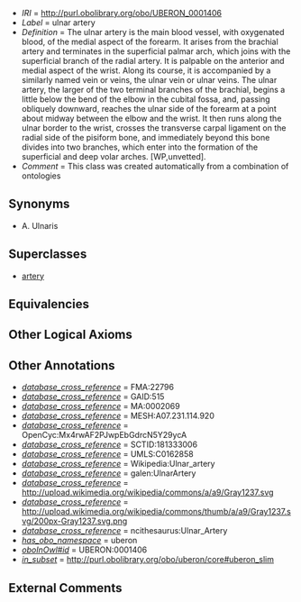  * *IRI* = http://purl.obolibrary.org/obo/UBERON_0001406
 * *Label* = ulnar artery
 * *Definition* = The ulnar artery is the main blood vessel, with oxygenated blood, of the medial aspect of the forearm. It arises from the brachial artery and terminates in the superficial palmar arch, which joins with the superficial branch of the radial artery. It is palpable on the anterior and medial aspect of the wrist. Along its course, it is accompanied by a similarly named vein or veins, the ulnar vein or ulnar veins. The ulnar artery, the larger of the two terminal branches of the brachial, begins a little below the bend of the elbow in the cubital fossa, and, passing obliquely downward, reaches the ulnar side of the forearm at a point about midway between the elbow and the wrist. It then runs along the ulnar border to the wrist, crosses the transverse carpal ligament on the radial side of the pisiform bone, and immediately beyond this bone divides into two branches, which enter into the formation of the superficial and deep volar arches. [WP,unvetted].
 * *Comment* = This class was created automatically from a combination of ontologies

## Synonyms

 * A. Ulnaris

## Superclasses

 * [artery](../../UBERON/37/UBERON_0001637.md)

## Equivalencies


## Other Logical Axioms


## Other Annotations

 * *[database_cross_reference](../../ef/oboInOwl#hasDbXref.md)* = FMA:22796
 * *[database_cross_reference](../../ef/oboInOwl#hasDbXref.md)* = GAID:515
 * *[database_cross_reference](../../ef/oboInOwl#hasDbXref.md)* = MA:0002069
 * *[database_cross_reference](../../ef/oboInOwl#hasDbXref.md)* = MESH:A07.231.114.920
 * *[database_cross_reference](../../ef/oboInOwl#hasDbXref.md)* = OpenCyc:Mx4rwAF2PJwpEbGdrcN5Y29ycA
 * *[database_cross_reference](../../ef/oboInOwl#hasDbXref.md)* = SCTID:181333006
 * *[database_cross_reference](../../ef/oboInOwl#hasDbXref.md)* = UMLS:C0162858
 * *[database_cross_reference](../../ef/oboInOwl#hasDbXref.md)* = Wikipedia:Ulnar_artery
 * *[database_cross_reference](../../ef/oboInOwl#hasDbXref.md)* = galen:UlnarArtery
 * *[database_cross_reference](../../ef/oboInOwl#hasDbXref.md)* = http://upload.wikimedia.org/wikipedia/commons/a/a9/Gray1237.svg
 * *[database_cross_reference](../../ef/oboInOwl#hasDbXref.md)* = http://upload.wikimedia.org/wikipedia/commons/thumb/a/a9/Gray1237.svg/200px-Gray1237.svg.png
 * *[database_cross_reference](../../ef/oboInOwl#hasDbXref.md)* = ncithesaurus:Ulnar_Artery
 * *[has_obo_namespace](../../ce/oboInOwl#hasOBONamespace.md)* = uberon
 * *[oboInOwl#id](../../id/oboInOwl#id.md)* = UBERON:0001406
 * *[in_subset](../../et/oboInOwl#inSubset.md)* = http://purl.obolibrary.org/obo/uberon/core#uberon_slim

## External Comments

